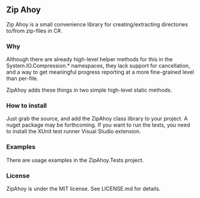 ## Zip Ahoy
Zip Ahoy is a small convenience library for creating/extracting directories to/from zip-files in C#.

### Why
Although there are already high-level helper methods for this in the System.IO.Compression.* namespaces, they lack support for cancellation, and a way to get meaningful progress reporting at a more fine-grained level than per-file.

ZipAhoy adds these things in two simple high-level static methods.

### How to install
Just grab the source, and add the ZipAhoy class library to your project. A nuget package may be forthcoming. If you want to run the tests, you need to install the XUnit test runner Visual Studio extension.

### Examples
There are usage examples in the ZipAhoy.Tests project.

### License
ZipAhoy is under the MIT license. See LICENSE.md for details.